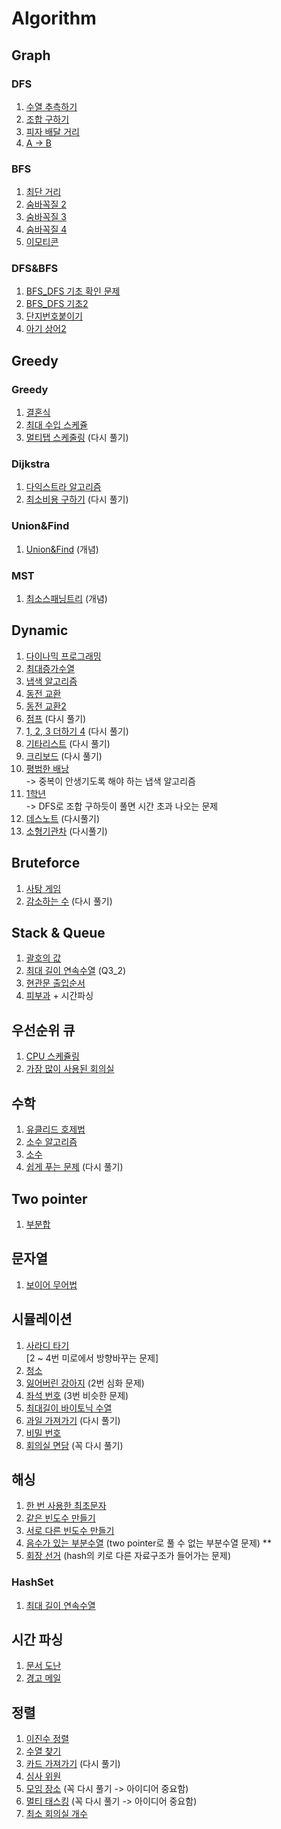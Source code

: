 # Algorithm
## Graph
### DFS
1. [수열 추측하기](docs/problem-solving/dfs/수열_추측하기.md) <br>
2. [조합 구하기](docs/problem-solving/dfs/조합_구하기.md)
3. [피자 배달 거리](docs/problem-solving/dfs/피자_배달_거리.md)<br>
4. [A -> B](src/dfs/baekjoon/Q16953.java)

### BFS
1. [최단 거리](docs/problem-solving/bfs/최단거리_BFS.md)
2. [숨바꼭질 2](/src/bfs/baekjoon/Q12851.java)
3. [숨바꼭질 3](/src/bfs/baekjoon/Q13549.java)
4. [숨바꼭질 4](/src/bfs/baekjoon/Q13913.java)
5. [이모티콘](/src/bfs/baekjoon/Q14226.java)

### DFS&BFS
1. [BFS_DFS 기초 확인 문제](/src/dfs/baekjoon/Q14888.java)
2. [BFS_DFS 기초2](/src/dfs/baekjoon/Q1303.java)
3. [단지번호붙이기](/src/dfs/baekjoon/Q2667.java)
4. [아기 상어2](/src/dfs/baekjoon/Q17086.java)

## Greedy
### Greedy
1. [결혼식](docs/problem-solving/greedy/결혼식.md)
2. [최대 수입 스케쥴](docs/problem-solving/greedy/최대_수입_스케쥴.md)
3. [멀티탭 스케줄링](docs/problem-solving/greedy/멀티탭_스케줄링.md) (다시 풀기)

### Dijkstra
1. [다익스트라 알고리즘](docs/problem-solving/greedy/다익스트라.md)
2. [최소비용 구하기](src/greedy/baekjoon/dijkstra/Q1916.java) (다시 풀기)

### Union&Find
1. [Union&Find](docs/problem-solving/greedy/Union_Find.md) (개념)

### MST 
1. [최소스패닝트리](docs/problem-solving/greedy/최소스패닝트리.md) (개념)

## Dynamic
1. [다이나믹 프로그래밍](docs/problem-solving/dy/다이나믹_프로그래밍.md)
2. [최대증가수열](docs/problem-solving/dy/최대증가수열.md)
3. [냅색 알고리즘](docs/problem-solving/dy/냅색_알고리즘.md)
4. [동전 교환](/src/dy/baekjoon/Q2293.java)
5. [동전 교환2](/src/dy/baekjoon/Q2294.java)
6. [점프](/src/dy/baekjoon/Q1890.java) (다시 풀기)
7. [1, 2, 3 더하기 4](/src/dy/baekjoon/Q15989.java) (다시 풀기)
8. [기타리스트](docs/problem-solving/dy/기타리스트.md) (다시 풀기)
9. [크리보드](docs/problem-solving/dy/크리보드.md) (다시 풀기)
10. [평범한 배낭](/src/dy/baekjoon/Q12865.java)<br>
 -> 중복이 안생기도록 해야 하는 냅색 알고리즘 
11. [1학년](/src/dy/baekjoon/Q5557.java) <br>
 -> DFS로 조합 구하듯이 풀면 시간 초과 나오는 문제
12. [데스노트](/src/dy/baekjoon/Q2281.java) (다시풀기)
13. [소형기관차](/src/dy/baekjoon/Q2616.java) (다시풀기)

## Bruteforce
1. [사탕 게임](docs/problem-solving/bruteforce/사탕_게임.md) 
2. [감소하는 수](/src/bruteforce/baekjoon/Q1038.java) (다시 풀기)

## Stack & Queue
1. [괄호의 값](docs/problem-solving/stack/괄호의_값.md)
2. [최대 길이 연속수열](docs/problem-solving/stack/겹쳐진_압축_해제.md) (Q3_2)
3. [현관문 출입순서](/src/datastructure/Q3_3.java)
4. [피부과](/src/datastructure/Q3_4.java) + 시간파싱 

## 우선순위 큐
1. [CPU 스케쥴링](/src/datastructure/pq/Q3_5.java)
2. [가장 많이 사용된 회의실](/src/datastructure/pq/Q3_6.java)

## 수학
1. [유클리드 호제법](src/implementation/baekjoon/Q2609.java)
2. [소수 알고리즘](src/implementation/baekjoon/Q1978.java)
3. [소수](src/implementation/baekjoon/Q2581.java)
4. [쉽게 푸는 문제](src/implementation/baekjoon/Q1292.java) (다시 풀기)


## Two pointer
1. [부분합](/src/twopointer/Q1806.java)

## 문자열
1. [보이어 무어법](/docs/basic/보이어_무어법.md)

## 시뮬레이션
1. [사라디 타기](/docs/problem-solving/simulation/inflearn/Q1-사다리타기.md) <br>
[2 ~ 4번 미로에서 방향바꾸는 문제]
2. [청소](/src/implementation/inflearn/Q1_2.java) 
3. [잃어버린 강아지](/src/implementation/inflearn/Q1_3.java) (2번 심화 문제)
4. [좌석 번호](/src/implementation/inflearn/Q1_4.java) (3번 비슷한 문제)
5. [최대길이 바이토닉 수열](/src/implementation/inflearn/Q1_5.java)
6. [과일 가져가기](/src/implementation/inflearn/Q1_6.java) (다시 풀기)
7. [비밀 번호](/src/implementation/inflearn/Q1_7.java)
8. [회의실 면담](/src/implementation/inflearn/Q1_8.java) (꼭 다시 풀기)

## 해싱
1. [한 번 사용한 최초문자](/src/hashing/inflearn/Q2_1.java)
2. [같은 빈도수 만들기](/src/hashing/inflearn/Q2_2.java)
3. [서로 다른 빈도수 만들기](/src/hashing/inflearn/Q2_3.java)
4. [음수가 있는 부분수열](/src/hashing/inflearn/Q2_4.java) (two pointer로 풀 수 없는 부분수열 문제) **
5. [회장 선거](/src/hashing/inflearn/Q2_5.java) (hash의 키로 다른 자료구조가 들어가는 문제)

### HashSet
1. [최대 길이 연속수열](/src/datastructure/Q3_1.java)

## 시간 파싱
1. [문서 도난](/src/hashing/inflearn/Q2_6.java)
2. [경고 메일](/src/hashing/inflearn/Q2_7.java)

## 정렬
1. [이진수 정렬](/src/sort/inflearn/Q4_1.java)
2. [수열 찾기](/src/sort/inflearn/Q4_2.java)
3. [카드 가져가기](/src/sort/inflearn/Q4_3.java) (다시 풀기)
4. [심사 위원](/src/sort/inflearn/Q4_4.java)
5. [모임 장소](/src/sort/inflearn/Q4_5.java) (꼭 다시 풀기 -> 아이디어 중요함)
6. [멀티 태스킹](/src/sort/inflearn/Q4_6.java) (꼭 다시 풀기 -> 아이디어 중요함)
7. [최소 회의실 개수](/src/sort/inflearn/Q4_7.java)
